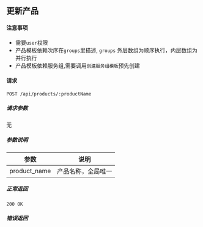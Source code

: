 ## 更新产品

#### 注意事项

- 需要`user`权限
- 产品模板依赖次序在`groups`里描述, `groups` 外层数组为顺序执行，内层数组为并行执行
- 产品模板依赖服务组,需要调用`创建服务组模板`预先创建

#### 请求

```
POST /api/products/:productName
```

##### 请求参数

无

##### 参数说明

|参数|说明|
|---|---|
|product_name|产品名称，全局唯一|

##### 正常返回

```
200 OK
```

##### 错误返回

